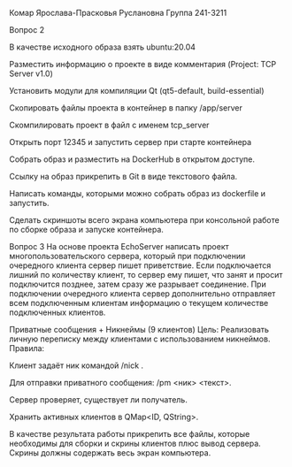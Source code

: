 Комар Ярослава-Прасковья Руслановна
Группа 241-3211 

Вопрос 2 

В качестве исходного образа взять ubuntu:20.04

Разместить информацию о проекте в виде комментария (Project: TCP Server v1.0)

Установить модули для компиляции Qt (qt5-default, build-essential)

Скопировать файлы проекта в контейнер в папку /app/server

Скомпилировать проект в файл с именем tcp_server

Открыть порт 12345 и запустить сервер при старте контейнера

Собрать образ и разместить на DockerHub в открытом доступе.

Ссылку на образ прикрепить в Git в виде текстового файла.

Написать команды, которыми можно собрать образ из dockerfile и запустить.

Сделать скриншоты всего экрана компьютера при консольной работе по сборке образа и запуске контейнера. 

Вопрос 3
На основе проекта EchoServer написать проект многопользовательского сервера, который при подключении очередного клиента сервер пишет приветствие.
Если подключается лишний по количеству клиент, то сервер ему пишет, что занят и просит подключится позднее, затем сразу же разрывает соединение. При подключении очередного клиента сервер дополнительно отправляет всем подключенным клиентам информацию о текущем количестве подключенных клиентов.


Приватные сообщения + Никнеймы (9 клиентов)
Цель: Реализовать личную переписку между клиентами с использованием никнеймов.
Правила:

Клиент задаёт ник командой /nick <name>.

Для отправки приватного сообщения: /pm <ник> <текст>.

Сервер проверяет, существует ли получатель.

Хранить активных клиентов в QMap<ID, QString>.

В качестве результата работы прикрепить  все файлы, которые необходимы для сборки и скрины клиентов плюс вывод сервера. 
Скрины должны содержать весь экран компьютера.
